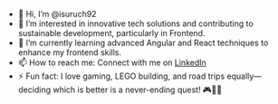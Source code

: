 - 👋 Hi, I’m @isuruch92
- 👀 I’m interested in innovative tech solutions and contributing to sustainable development, particularly in Frontend.
- 🌱 I’m currently learning advanced Angular and React techniques to enhance my frontend skills.
- 📫 How to reach me: Connect with me on [LinkedIn](https://www.linkedin.com/in/isuruc/)
- ⚡ Fun fact: I love gaming, LEGO building, and road trips equally—deciding which is better is a never-ending quest! 🎮🧱🚗

<!---
isuruch92/isuruch92 is a ✨ special ✨ repository because its `README.md` (this file) appears on your GitHub profile.
You can click the Preview link to take a look at your changes.
--->

